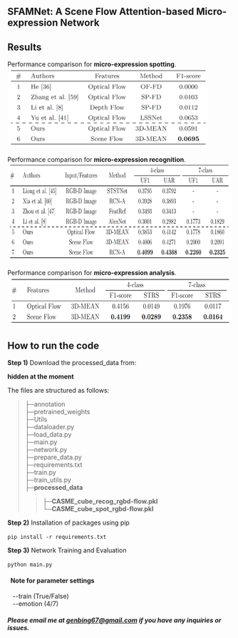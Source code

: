 ## SFAMNet: A Scene Flow Attention-based Micro-expression Network

## Results
Performance comparison for <b>micro-expression spotting</b>. <br>
<img src='images/result_ME_spot.png' width=450 height=180>

Performance comparison for <b>micro-expression recognition</b>. <br>
<img src='images/result_ME_recog.png' width=700 height=220>

Performance comparison for <b>micro-expression analysis</b>. <br>
<img src='images/result_ME_analysis.png' width=550 height=110>

## How to run the code
<b>Step 1)</b> Download the processed_data from:

<!--
https://drive.google.com/drive/folders/1D5az-DAyzY1C1ZqoZb8Z_o3eTXesAIWT?usp=sharing
-->
<b>hidden at the moment</b>

The files are structured as follows:
>├─annotation <br>
>├─pretrained_weights <br>
>├─Utils <br>
>├─dataloader.py <br>
>├─load_data.py <br>
>├─main.py <br>
>├─network.py <br>
>├─prepare_data.py <br>
>├─requirements.txt <br>
>├─train.py <br>
>├─train_utils.py <br>
>├─<b>processed_data</b> <br>
>>├─<b>CASME_cube_recog_rgbd-flow.pkl</b> <br>
>>└─<b>CASME_cube_spot_rgbd-flow.pkl</b>

<b>Step 2)</b> Installation of packages using pip

``` pip install -r requirements.txt ```

<b>Step 3)</b> Network Training and Evaluation

``` python main.py ```

#### &nbsp; Note for parameter settings <br>
&nbsp;&nbsp; --train (True/False) <br>
&nbsp;&nbsp; --emotion (4/7)

##### Please email me at genbing67@gmail.com if you have any inquiries or issues.
